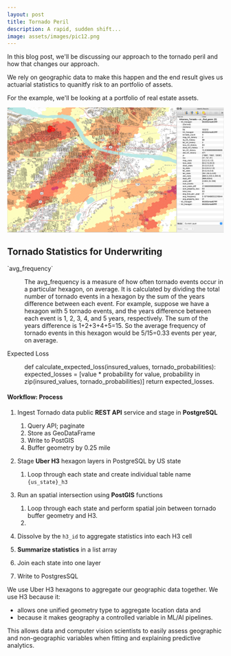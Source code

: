 ```yaml
---
layout: post
title: Tornado Peril
description: A rapid, sudden shift...
image: assets/images/pic12.png
---
```


In this blog post, we'll be discussing our approach to the tornado peril and how that changes our approach.

We rely on geographic data to make this happen and the end result gives us actuarial statistics to quanitfy risk to an portfolio of assets.

For the example, we'll be looking at a portfolio of real estate assets.



![image info](/assets/images/pic12.jpg)



<h2>Tornado Statistics for Underwriting</h2>
<dl>
	<dt>`avg_frequency`</dt>
	<dd>
		<p>
        The avg_frequency is a measure of how often tornado events occur in a particular hexagon, on average. It is calculated by dividing the total number of tornado events in a hexagon by the sum of the years difference between each event.
		For example, suppose we have a hexagon with 5 tornado events, and the years difference between each event is 1, 2, 3, 4, and 5 years, respectively. The sum of the years difference is 1+2+3+4+5=15. So the average frequency of tornado events in this hexagon would be 5/15=0.33 events per year, on average.</p>
	</dd>
	<dt>Expected Loss</dt>
	<dd>
		<p>def calculate_expected_loss(insured_values, tornado_probabilities):
    expected_losses = [value * probability for value, probability in zip(insured_values, tornado_probabilities)]
        return expected_losses.</p>
	</dd>
</dl>

#### **Workflow: Process**

1. Ingest Tornado data public **REST API** service and stage in **PostgreSQL**
      1. Query API; paginate
      2. Store as GeoDataFrame
      3. Write to PostGIS
      4. Buffer geometry by 0.25 mile
2. Stage **Uber H3** hexagon layers in PostgreSQL by US state
      1. Loop through each state and create individual table name `{us_state}_h3`
   
3. Run an spatial intersection using **PostGIS** functions
      1. Loop through each state and perform spatial join between tornado buffer geometry and H3.
      2. 
4. Dissolve by the `h3_id` to aggregate statistics into each H3 cell
5. **Summarize statistics** in a list array
6. Join each state into one layer
7. Write to PostgresSQL

We use Uber H3 hexagons to aggregate our geographic data together.  We use H3 because it:
-  allows one unified geometry type to aggregate location data and 
-  because it makes geography a controlled variable in ML/AI pipelines.  
  

This allows data and computer vision scientists to easily assess geographic and non-geographic variables when fitting and explaining predictive analytics.




